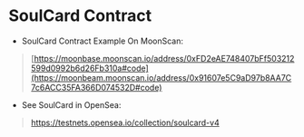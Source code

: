 # SoulCard Contract

* SoulCard Contract Example On MoonScan:

> [https://moonbase.moonscan.io/address/0xFD2eAE748407bFf503212599d0992b6d26Fb310a#code](https://moonbeam.moonscan.io/address/0x91607e5C9aD97b8AA7C7c6ACC35FA366D074532D#code)

- See SoulCard in OpenSea: 

> https://testnets.opensea.io/collection/soulcard-v4

